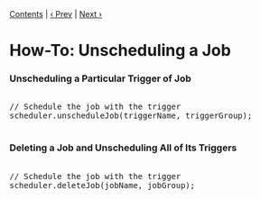 <div class="secNavPanel"><a href=".">Contents</a> | <a href="ScheduleJob">&lsaquo;&nbsp;Prev</a> | <a href="StoreJob">Next&nbsp;&rsaquo;</a></div>





# How-To: Unscheduling a Job

### Unscheduling a Particular Trigger of Job

<pre>

// Schedule the job with the trigger
scheduler.unscheduleJob(triggerName, triggerGroup);

</pre>


### Deleting a Job and Unscheduling All of Its Triggers

<pre>

// Schedule the job with the trigger
scheduler.deleteJob(jobName, jobGroup);

</pre>




